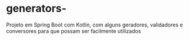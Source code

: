 # generators-
Projeto em Spring Boot com Kotlin, com alguns geradores, validadores e conversores para que possam ser facilmente utilizados
